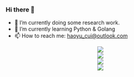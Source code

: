 ### Hi there 👋

- 🔭 I’m currently doing some research work.
- 🌱 I’m currently learning Python & Golang
- 📫 How to reach me: haoyu_cui@outlook.com


<div align="center"> <img src="https://github-readme-stats.vercel.app/api?username=haoyucui"/> </div>
<div align="center"> <img src="https://github-readme-streak-stats.herokuapp.com/?user=haoyucui" /> </div>
<div align="center">
  <img  src="https://activity-graph.herokuapp.com/graph?username=haoyucui&theme=xcode" />
</div>
<div align="center"> <img src="https://visitor-badge.glitch.me/badge?page_id=haoyucui.readme" /> </div>

